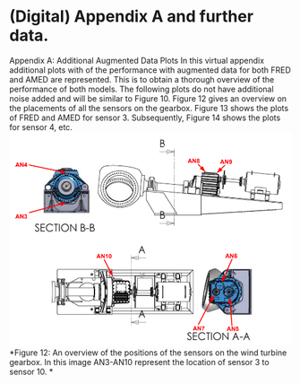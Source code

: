 # (Digital) Appendix A and further data.
Appendix A: Additional Augmented Data Plots
In this virtual appendix additional plots with of the performance with augmented data for both FRED and AMED are
represented. This is to obtain a thorough overview of the performance of both models. The following plots do
not have additional noise added and will be similar to Figure 10. Figure 12 gives an overview on the placements
of all the sensors on the gearbox. Figure 13 shows the plots of FRED and AMED for sensor 3. Subsequently,
Figure 14 shows the plots for sensor 4, etc. 
![Sensor Locations](Sensor_Positions.png)
*Figure 12: An overview of the positions of the sensors on the wind turbine gearbox. In this image AN3-AN10
represent the location of sensor 3 to sensor 10. *

